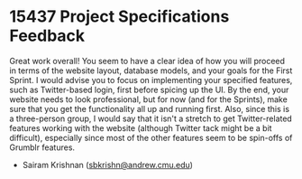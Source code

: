 15437 Project Specifications Feedback
============

Great work overall! You seem to have a clear idea of how you will proceed in terms of the website layout, database models, and your goals for the First Sprint. I would advise you to focus on implementing your specified features, such as Twitter-based login, first before spicing up the UI. By the end, your website needs to look professional, but for now (and for the Sprints), make sure that you get the functionality all up and running first. Also, since this is a three-person group, I would say that it isn't a stretch to get Twitter-related features working with the website (although Twitter tack might be a bit difficult), especially since most of the other features seem to be spin-offs of Grumblr features.

- Sairam Krishnan (sbkrishn@andrew.cmu.edu)